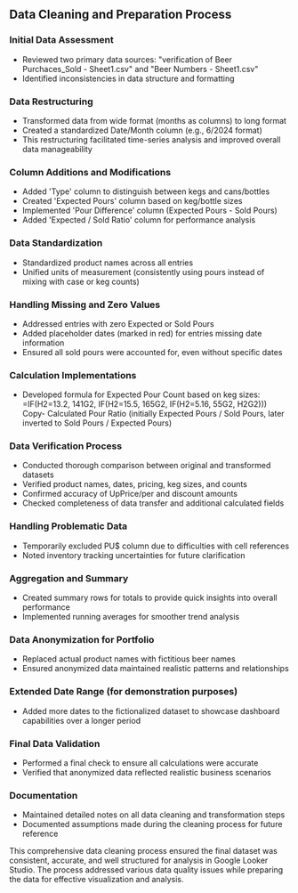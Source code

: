 ## Data Cleaning and Preparation Process

### Initial Data Assessment
- Reviewed two primary data sources: "verification of Beer Purchaces_Sold - Sheet1.csv" and "Beer Numbers - Sheet1.csv"
- Identified inconsistencies in data structure and formatting

### Data Restructuring
- Transformed data from wide format (months as columns) to long format
- Created a standardized Date/Month column (e.g., 6/2024 format)
- This restructuring facilitated time-series analysis and improved overall data manageability

### Column Additions and Modifications
- Added 'Type' column to distinguish between kegs and cans/bottles
- Created 'Expected Pours' column based on keg/bottle sizes
- Implemented 'Pour Difference' column (Expected Pours - Sold Pours)
- Added 'Expected / Sold Ratio' column for performance analysis

### Data Standardization
- Standardized product names across all entries
- Unified units of measurement (consistently using pours instead of mixing with case or keg counts)

### Handling Missing and Zero Values
- Addressed entries with zero Expected or Sold Pours
- Added placeholder dates (marked in red) for entries missing date information
- Ensured all sold pours were accounted for, even without specific dates

### Calculation Implementations
- Developed formula for Expected Pour Count based on keg sizes:
=IF(H2=13.2, 141G2, IF(H2=15.5, 165G2, IF(H2=5.16, 55G2, H2G2)))
Copy- Calculated Pour Ratio (initially Expected Pours / Sold Pours, later inverted to Sold Pours / Expected Pours)

### Data Verification Process
- Conducted thorough comparison between original and transformed datasets
- Verified product names, dates, pricing, keg sizes, and counts
- Confirmed accuracy of UpPrice/per and discount amounts
- Checked completeness of data transfer and additional calculated fields

### Handling Problematic Data
- Temporarily excluded PU$ column due to difficulties with cell references
- Noted inventory tracking uncertainties for future clarification

### Aggregation and Summary
- Created summary rows for totals to provide quick insights into overall performance
- Implemented running averages for smoother trend analysis

### Data Anonymization for Portfolio
- Replaced actual product names with fictitious beer names
- Ensured anonymized data maintained realistic patterns and relationships

### Extended Date Range (for demonstration purposes)
- Added more dates to the fictionalized dataset to showcase dashboard capabilities over a longer period

### Final Data Validation
- Performed a final check to ensure all calculations were accurate
- Verified that anonymized data reflected realistic business scenarios

### Documentation
- Maintained detailed notes on all data cleaning and transformation steps
- Documented assumptions made during the cleaning process for future reference

This comprehensive data cleaning process ensured the final dataset was consistent, accurate, and well structured for analysis in Google Looker Studio. The process addressed various data quality issues while preparing the data for effective visualization and analysis.

